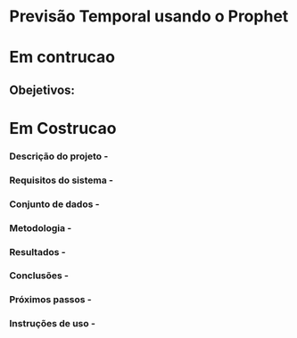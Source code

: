 # Previsão Temporal usando o Prophet

# Em contrucao

## Obejetivos:
  



# Em Costrucao 



### Descrição do projeto - 

### Requisitos do sistema - 

### Conjunto de dados - 

### Metodologia - 

### Resultados - 

### Conclusões -

### Próximos passos - 

### Instruções de uso - 

    
